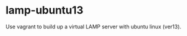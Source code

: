 lamp-ubuntu13
=============

Use vagrant to build up a virtual LAMP server with ubuntu linux (ver13).
